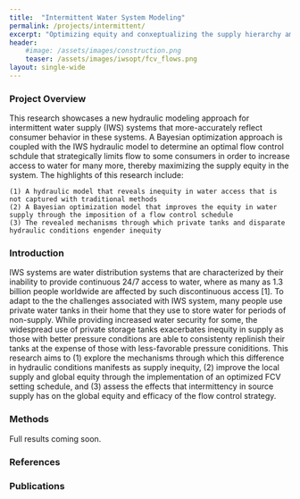 ```yaml
---
title:  "Intermittent Water System Modeling"
permalink: /projects/intermittent/
excerpt: "Optimizing equity and conxeptualizing the supply hierarchy amongst consumers"
header:
    #image: /assets/images/construction.png
    teaser: /assets/images/iwsopt/fcv_flows.png
layout: single-wide
---
```


<style>
pre[class*=language-]
{font-size: 0.8em;} 
</style>

### Project Overview
This research showcases a new hydraulic modeling approach for intermittent water supply (IWS) systems that more-accurately reflect consumer behavior in these systems. A Bayesian optimization approach is coupled with the IWS hydraulic model to determine an optimal flow control schdule that strategically limits flow to some consumers in order to increase access to water for many more, thereby maximizing the supply equity in the system. The highlights of this research include: 

    (1) A hydraulic model that reveals inequity in water access that is not captured with traditional methods
    (2) A Bayesian optimization model that improves the equity in water supply through the imposition of a flow control schedule
    (3) The revealed mechanisms through which private tanks and disparate hydraulic conditions engender inequity 


### Introduction
IWS systems are water distribution systems that are characterized by their inability to provide continuous 24/7 access to water, where as many as 1.3 billion people worldwide are affected by such discontinuous access [1]. To adapt to the the challenges associated with IWS system, many people use private water tanks in their home that they use to store water for periods of non-supply. While providing increased water security for some, the widespread use of private storage tanks exacerbates inequity in supply as those with better pressure conditions are able to consistenty replinish their tanks at the expense of those with less-favorable pressure coniditions. This research aims to (1) explore the mechanisms through which this difference in hydraulic conditions manifests as supply inequity, (2) improve the local supply and global equity through the implementation of an optimized FCV setting schedule, and (3) assess the effects that intermittency in source supply has on the global equity and efficacy of the flow control strategy.


### Methods

Full results coming soon.


### References


### Publications

